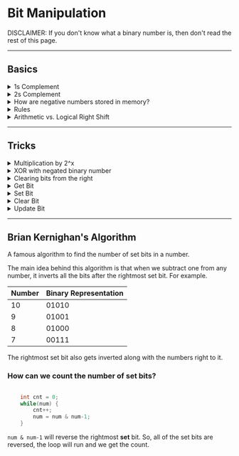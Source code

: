 # Bit Manipulation

DISCLAIMER: If you don't know what a binary number is, then don't read the rest of this page.

---

## Basics

<details>
    <summary>1s Complement</summary>

- Flip all the bits of a binary number
</details>

<details>
    <summary>2s Complement</summary>

- Calculate 1s Complement
- Add `1` to it
</details>

<details>
    <summary>How are negative numbers stored in memory?</summary>

[Read this](https://www.geeksforgeeks.org/how-the-negative-numbers-are-stored-in-memory/)
- A positive number is represented as itself while a negative number is represented as the 2s complement of its absolute value, with a 1 in its sign bit to indicate that a negative value
- In simple words, the binary representation of `-K` as a N-bit number is `concat(1, 2^(N-1) - K)`
- More simpler words, invert the bits in the positive representation and then add 1
- Example: +7 = 0 111
- Calculating -7 ?
- Flip the bits of +7 = 000
- Add 1 to it = 001
- Prefix with sign bit -7 = 1 001
</details>

<details>
    <summary>Rules</summary>

|Equation|Result|
| --- | --- |
|`x ^ 0`|`x`|
|`x ^ 1`|`~x`|
|`x ^ x`|`0`|
|`x & 0`|`0`|
|`x & 1`|`x`|
|`x & x`|`x`|
|`x \| 0`|`x`|
|`x \| 1`|`1`|


</details>

<details>
    <summary>Arithmetic vs. Logical Right Shift</summary>

- There are 2 types of right shift operators
- Arithmetic Right Shift essentially divides by 2 (shifts the bits to the right and fills the MSB with sign bit)
- Example, `-75 = 1 0110101`
- `-75 >> 1 = 1 1011010 = -38`
- Logical Right Shift does exactly what we think right shifting means (shifts the bits to the right and fills the MSB with 0)
- Example, `-75 = 1 0110101`
- `-75 >>> 1 = 0 1011010 = 90`

</details>

---
## Tricks
<details>
    <summary>Multiplication by 2^x</summary>

- Lets calculate 0110 * 2
- which is 0110 + 0110 = 1100
- observe that all the bits are shifted by 1 bit to the left
- `binary_numer * 2` is equivalent to `binary_number << 1`
- Further results, what if I want to multiply binary number with 2^23 ?
- Simply, shift 23 bits to the left, which is `binary_number << 23`
</details>

<details>
    <summary>XOR with negated binary number</summary>

- `1100 ^ (~1100) = 1111`
- XORing with its negated value is a sequence of 1s

</details>

<details>
    <summary>Clearing bits from the right</summary>

- `1011 & (~0 << 2)`
- `~0` is a sequence of 1s
- So, left shifting by `2` will be 2 zeroes at the right, followed by 1s
- ANDing it with a number will clear the last 2 bits
- ` = 1000`
</details>

<details>
    <summary>Get Bit</summary>

- Shift 1 over by i bits (i = which bit you wanna get), creating a value that looks like `00100000`
- Then do logical AND with the number, and compare it with `0`
- If the ith bit was set, then the result won't be `0`
- Example, Check if 5th bit from right is set or not, `10110110`
- We take `00000001`, left shift by 5
- `00000001 << 5 = 00100000`
- logical AND with given number, `00100000 & 10110110 = 00100000`
- which is not equal to `0`, so the 5th bit from right was set


```cpp

    bool getBit(int num, int i) {
        return ((num & (1 << i)) != 0);
    }

```
</details>


<details>
    <summary>Set Bit</summary>

- Setting a bit is quite easy
- Just shift the 1 to the desired location and do a logical OR


```cpp

    int setBit(int num, int i) {
        return num | (1 << i);
    }

```
</details>

<details>
    <summary>Clear Bit</summary>

- Very similar to set bit, but here we negate the mask
- Create a number like `11011111`, then do logical AND

```cpp

    int clearBit(int num, int i) {
        int mask = ~(1 << i);
        return num & mask;
    }
```

- Clearing bits from MSB to i (inclusive)

```cpp

    int clearBitMSBThroughI(int num, int i) {
        int mask = (1 << i) - 1;
        return num & mask;
    }
```


- Clearing bits from i to 0 (inclusive)

```cpp

    int clearBitIThrough0(int num, int i) {
        int mask = (-1 << (i + 1));
        return num & mask;
    }
```
</details>

<details>
    <summary>Update Bit</summary>

- It is a combination of clear bit and set bit

```cpp

    int updateBit(int num, int i, bool bit) {
        int val = bit ? 1 : 0;
        int mask = ~(1 << i);
        return (num & mask) | (value << i);
    }
```
</details>

---

## Brian Kernighan's Algorithm
A famous algorithm to find the number of set bits in a number.

The main idea behind this algorithm is that when we subtract one from any number, it inverts all the bits after the rightmost set bit.
For example.

|Number|Binary Representation|
|---|---|
|10|01010|
|9|01001|
|8|01000|
|7|00111|

The rightmost set bit also gets inverted along with the numbers right to it.


### How can we count the number of set bits?

```cpp

    int cnt = 0;
    while(num) {
        cnt++;
        num = num & num-1;
    }
```

`num & num-1` will reverse the rightmost **set** bit. So, all of the set bits are reversed, the loop will run and we get the count.